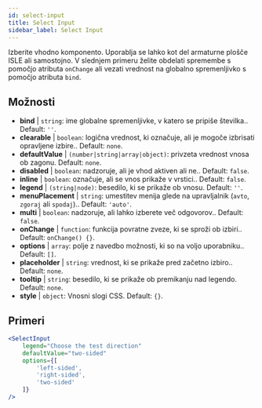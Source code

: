 ```yaml
---
id: select-input
title: Select Input
sidebar_label: Select Input
---
```


Izberite vhodno komponento. Uporablja se lahko kot del armaturne plošče ISLE ali samostojno. V slednjem primeru želite obdelati spremembe s pomočjo atributa `onChange` ali vezati vrednost na globalno spremenljivko s pomočjo atributa `bind`.

## Možnosti

* __bind__ | `string`: ime globalne spremenljivke, v katero se pripiše številka.. Default: `''`.
* __clearable__ | `boolean`: logična vrednost, ki označuje, ali je mogoče izbrisati opravljene izbire.. Default: `none`.
* __defaultValue__ | `(number|string|array|object)`: privzeta vrednost vnosa ob zagonu. Default: `none`.
* __disabled__ | `boolean`: nadzoruje, ali je vhod aktiven ali ne.. Default: `false`.
* __inline__ | `boolean`: označuje, ali se vnos prikaže v vrstici.. Default: `false`.
* __legend__ | `(string|node)`: besedilo, ki se prikaže ob vnosu. Default: `''`.
* __menuPlacement__ | `string`: umestitev menija glede na upravljalnik (`avto`, `zgoraj` ali `spodaj`).. Default: `'auto'`.
* __multi__ | `boolean`: nadzoruje, ali lahko izberete več odgovorov.. Default: `false`.
* __onChange__ | `function`: funkcija povratne zveze, ki se sproži ob izbiri.. Default: `onChange() {}`.
* __options__ | `array`: polje z navedbo možnosti, ki so na voljo uporabniku.. Default: `[]`.
* __placeholder__ | `string`: vrednost, ki se prikaže pred začetno izbiro.. Default: `none`.
* __tooltip__ | `string`: besedilo, ki se prikaže ob premikanju nad legendo. Default: `none`.
* __style__ | `object`: Vnosni slogi CSS. Default: `{}`.


## Primeri

```jsx live
<SelectInput
    legend="Choose the test direction"
    defaultValue="two-sided"
    options={[
        'left-sided',
        'right-sided',
        'two-sided'
    ]}
/>
```

